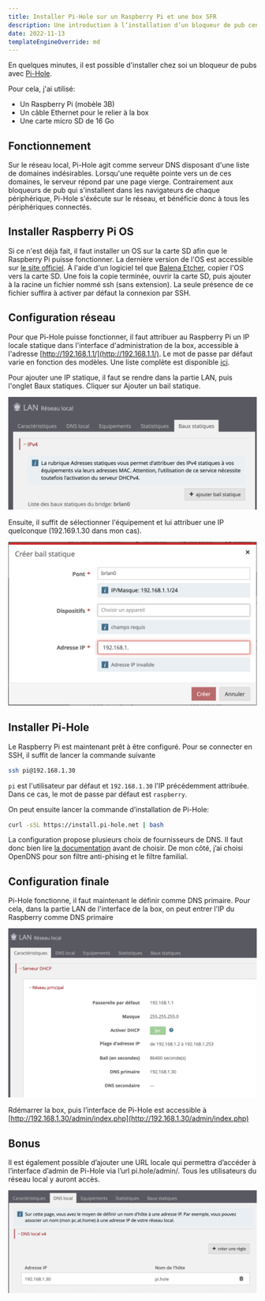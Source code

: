 ```yaml
---
title: Installer Pi-Hole sur un Raspberry Pi et une box SFR
description: Une introduction à l’installation d’un bloqueur de pub centralisé, disponible pour tous les clients d’un réseau
date: 2022-11-13
templateEngineOverride: md
---
```


En quelques minutes, il est possible d'installer chez soi un bloqueur de pubs avec [Pi-Hole](https://pi-hole.net/).

Pour cela, j'ai utilisé:

- Un Raspberry Pi (mobèle 3B)
- Un câble Ethernet pour le relier à la box
- Une carte micro SD de 16 Go

## Fonctionnement

Sur le réseau local, Pi-Hole agit comme serveur DNS disposant d'une liste de domaines indésirables. Lorsqu'une requête pointe vers un de ces domaines, le serveur répond par une page vierge. Contrairement aux bloqueurs de pub qui s'installent dans les navigateurs de chaque périphérique, Pi-Hole s'éxécute sur le réseau, et bénéficie donc à tous les périphériques connectés.

## Installer Raspberry Pi OS

Si ce n'est déjà fait, il faut installer un OS sur la carte SD afin que le Raspberry Pi puisse fonctionner. La dernière version de l'OS est accessible sur [le site officiel](https://raspberry-pi.fr/telechargements/).
À l'aide d'un logiciel tel que [Balena Etcher](https://www.balena.io/etcher/), copier l'OS vers la carte SD. Une fois la copie terminée, ouvrir la carte SD, puis ajouter à la racine un fichier nommé ssh (sans extension). La seule présence de ce fichier suffira à activer par défaut la connexion par SSH.

## Configuration réseau

Pour que Pi-Hole puisse fonctionner, il faut attribuer au Raspberry Pi un IP locale statique dans l'interface d'administration de la box, accessible à l'adresse [http://192.168.1.1/](http://192.168.1.1/).
Le mot de passe par défaut varie en fonction des modèles. Une liste complète est disponible [ici](https://actuneuf.com/tutoriel/interface-box-sfr).

Pour ajouter une IP statique, il faut se rendre dans la partie LAN, puis l'onglet Baux statiques. Cliquer sur Ajouter un bail statique.

![Les baux statiques sur la box SFR](./src/assets/img/posts/baux-statiques.png)

Ensuite, il suffit de sélectionner l'équipement et lui attribuer une IP quelconque (192.169.1.30 dans mon cas).

![Ajouter un bail statique sur la box SFR](./src/assets/img/posts/creer-bail-statique.png)

## Installer Pi-Hole

Le Raspberry Pi est maintenant prêt à être configuré. Pour se connecter en SSH, il suffit de lancer la commande suivante

```bash
ssh pi@192.168.1.30
```

`pi` est l'utilisateur par défaut et `192.168.1.30` l'IP précédemment attribuée. Dans ce cas, le mot de passe par défaut est `raspberry`.

On peut ensuite lancer la commande d’installation de Pi-Hole:

```bash
curl -sSL https://install.pi-hole.net | bash
```

La configuration propose plusieurs choix de fournisseurs de DNS. Il faut donc bien lire [la documentation](https://docs.pi-hole.net/guides/dns/upstream-dns-providers/) avant de choisir. De mon côté, j’ai choisi OpenDNS pour son filtre anti-phising et le filtre familial.

## Configuration finale

Pi-Hole fonctionne, il faut maintenant le définir comme DNS primaire. Pour cela, dans la partie LAN de l'interface de la box, on peut entrer l'IP du Raspberry comme DNS primaire

![Changer les DNS primaires](./src/assets/img/posts/dns-primaire.png)

Rdémarrer la box, puis l’interface de Pi-Hole est accessible à [http://192.168.1.30/admin/index.php](http://192.168.1.30/admin/index.php)

## Bonus

Il est également possible d’ajouter une URL locale qui permettra d’accéder à l’interface d’admin de Pi-Hole via l’url pi.hole/admin/. Tous les utilisateurs du réseau local y auront accès.

![Ajouter une DNS locale](./src/assets/img/posts/dns-local.png)
